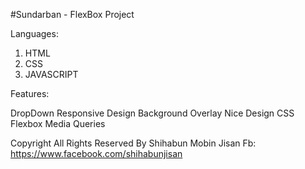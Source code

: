 #Sundarban - FlexBox Project 

Languages:

1. HTML
2. CSS 
3. JAVASCRIPT

Features:

DropDown
Responsive Design
Background Overlay
Nice Design
CSS Flexbox
Media Queries

Copyright All Rights Reserved By Shihabun Mobin Jisan
Fb: https://www.facebook.com/shihabunjisan